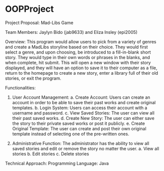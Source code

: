 # OOPProject
Project Proposal: Mad-Libs Game


Team Members: Jaylyn Bido (jab9633) and Eliza Insley (epi2005)


Overview: This program would allow users to pick from a variety of genres and create a
MadLibs storyline based on their choice. They would first select a genre, and upon choosing, be
introduced to a fill-in-blank short story. They would type in their own words or phrases in the
blanks, and when complete, hit submit. This will open a new window with their story displayed,
and they will have an option to save it to their computer as a file, return to the homepage to
create a new story, enter a library full of their old stories, or exit the program.


Functionalities:


1. User Account Management:
a. Create Account: Users can create an account in order to be able to save their
past works and create original templates.
  b. Login System: Users can access their account with a username and password.
  c. View Saved Stories: The user can view all their past saved works.
  d. Create New Story: The user can either save the story to their private saved works
or post it publicly.
  e. Create Original Template: The user can create and post their own original
template instead of selecting one of the pre-written ones.

3. Administrative Function: The administrator has the ability to view all saved stories and
edit or remove the story no matter the user.
  a. View all stories
  b. Edit stories
  c. Delete stories


Technical Approach:
Programming Language: Java
